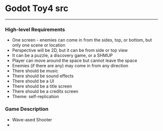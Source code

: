 # Godot Toy4 src

---------
### High-level Requirements

- One screen - enemies can come in from the sides, top, or bottom, but only one scene or location
- Perspective will be 2D, but it can be from side or top view
- It can be a puzzle, a discovery game, or a SHMUP
- Player can move around the space but cannot leave the space
- Enemies (if there are any) may come in from any direction
- There should be music
- There should be sound effects
- There should be a UI
- There should be a title screen
- There should be a credits screen
- Theme: self-replication

### Game Description

- Wave-ased Shooter
- 
